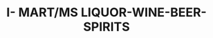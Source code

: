 ---
title: "I- MART/MS LIQUOR-WINE-BEER-SPIRITS"
url: /littleton/i-mart-ms-liquor-wine-beer-spirits/
shop: Spirituosen
---